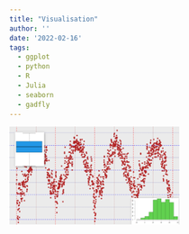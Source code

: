```yaml
---
title: "Visualisation"
author: ''
date: '2022-02-16'
tags:
  - ggplot
  - python
  - R
  - Julia
  - seaborn
  - gadfly
---
```

<html>
<body>
<style>

img {
  border-radius: 8px;
}

body {
  scroll-snap-type: y proximity;
  scroll-padding-top: 15vh;
  overflow-y: scroll;
}


</style>


<div id="graph">

<img src="images/graph.png" alt="" width="60%" height="60%"/>

</div>


<p>





</body>
</html>
